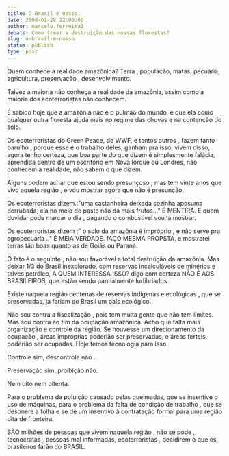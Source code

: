 ```yaml
---
title: O Brasil é nosso.
date: 2008-01-28 22:00:00
author: marcelo.ferreira3
debate: Como frear a destruição das nossas florestas?
slug: o-brasil-e-nosso
status: publish 
type: post
---
```


Quem conhece a realidade amazônica? Terra , população, matas, pecuária, agricultura, preservação , desenvolvimento.  

Talvez a maioria não conheça a realidade da amazônia, assim como a maioria dos ecoterroristas não conhecem.  

É sabido hoje que a amazônia não é o pulmão do mundo, e que ela como qualquer outra floresta ajuda mais no regime das chuvas e na contenção do solo.  

Os ecoterroristas do Green Peace, do WWF, e tantos outros , fazem tanto barulho , porque esse é o trabalho deles, ganham pra isso, vivem disso, agora tenho certeza, que boa parte do que dizem é simplesmente falácia, aprendida dentro de um escritório em Nova Iorque ou Londres, não conhecem a realidade, não sabem o que dizem.  

Alguns podem achar que estou sendo presunçoso , mas tem vinte anos que vivo aquela região , e vou mostrar agora que não é presunção.  

Os ecoterroristas dizem.:"uma castanheira deixada sozinha aposuma derrubada, ela no meio do pasto não da mais frutos..." É MENTIRA. E quem duvidar pode marcar o dia , pagando o combustivel vou lá mostrar.  

Os ecoterroristas dizem ;" o solo da amazônia é impróprio , e não serve pra agropecuária .." É MEIA VERDADE. fAÇO MESMA PROPSTA, e mostrarei terras tão boas quanto as de Goiás ou Paraná.  

O fato é o seguinte , não sou favorável a total destruição da amazônia. Mas deixar 1/3 do Brasil inexplorado, com reservas incalculáveis de minérios e talves petróleo, A QUEM INTERESSA ISSO? digo com certeza NÃO É AOS BRASILEIROS, que estão sendo parcialmente ludibriados.  

Existe naquela região centenas de reservas indígenas e ecológicas , que se preservadas, ja fariam do Brasil um país ecológico.  

Não sou contra a fiscalização , pois tem muita gente que não tem limítes. Mas sou contra ao fim da ocupação amazônica. Acho que falta mais organização e controle da região. Se houvesse um direcionamento da ocupação , áreas impróprias poderião ser preservadas, e áreas ferteis, poderião ser ocupadas. Hoje temos tecnologia para isso.  

Controle sim, descontrole não .  

Preservação sim, proibição não.  

Nem oito nem oitenta.  

Para o problema da poluição causado pelas queimadas, que se insentive o uso de máquinas, para o problema da falta de condição de trabalho , que se desonere a folha e se de um insentivo à contratação formal para uma região dita de fronteira.  

SÃO milhões de pessoas que vivem naquela região , não se pode , tecnocratas , pessoas mal informadas, ecoterroristas , decidirem o que os brasileiros farão do BRASIL.

